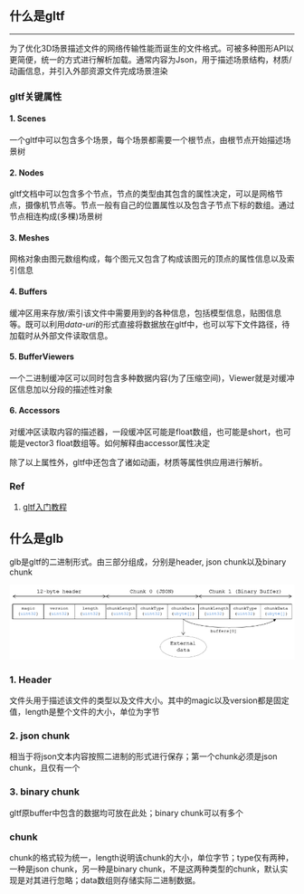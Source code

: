 ## 什么是gltf

---

为了优化3D场景描述文件的网络传输性能而诞生的文件格式。可被多种图形API以更简便，统一的方式进行解析加载。通常内容为Json，用于描述场景结构，材质/动画信息，并引入外部资源文件完成场景渲染

### gltf关键属性

#### 1. Scenes

一个gltf中可以包含多个场景，每个场景都需要一个根节点，由根节点开始描述场景树

#### 2. Nodes

gltf文档中可以包含多个节点，节点的类型由其包含的属性决定，可以是网格节点，摄像机节点等。节点一般有自己的位置属性以及包含子节点下标的数组。通过节点相连构成(多棵)场景树

#### 3. Meshes

网格对象由图元数组构成，每个图元又包含了构成该图元的顶点的属性信息以及索引信息

#### 4. Buffers

缓冲区用来存放/索引该文件中需要用到的各种信息，包括模型信息，贴图信息等。既可以利用*data-uri*的形式直接将数据放在gltf中，也可以写下文件路径，待加载时从外部文件读取信息。

#### 5. BufferViewers

一个二进制缓冲区可以同时包含多种数据内容(为了压缩空间)，Viewer就是对缓冲区信息加以分段的描述性对象

#### 6. Accessors

对缓冲区读取内容的描述器，一段缓冲区可能是float数组，也可能是short，也可能是vector3 float数组等。如何解释由accessor属性决定

除了以上属性外，gltf中还包含了诸如动画，材质等属性供应用进行解析。

### Ref

1. [gltf入门教程](https://github.com/KhronosGroup/glTF-Tutorials/blob/master/gltfTutorial/README.md)

## 什么是glb

glb是gltf的二进制形式。由三部分组成，分别是header, json chunk以及binary chunk

![glb layout](glb2.png)

### 1. Header

文件头用于描述该文件的类型以及文件大小。其中的magic以及version都是固定值，length是整个文件的大小，单位为字节

### 2. json chunk

相当于将json文本内容按照二进制的形式进行保存；第一个chunk必须是json chunk，且仅有一个

### 3. binary chunk

gltf原buffer中包含的数据均可放在此处；binary chunk可以有多个

### chunk

chunk的格式较为统一，length说明该chunk的大小，单位字节；type仅有两种，一种是json chunk，另一种是binary chunk，不是这两种类型的chunk，默认实现是对其进行忽略；data数组则存储实际二进制数据。



